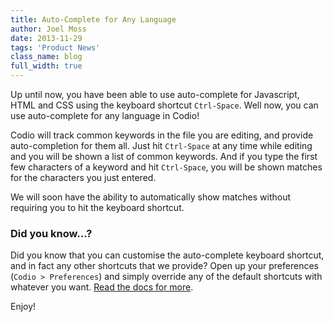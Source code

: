 ```yaml
---
title: Auto-Complete for Any Language
author: Joel Moss
date: 2013-11-29
tags: 'Product News'
class_name: blog
full_width: true
---
```


Up until now, you have been able to use auto-complete for Javascript, HTML and CSS using the keyboard shortcut `Ctrl-Space`. Well now, you can use auto-complete for any language in Codio!

Codio will track common keywords in the file you are editing, and provide auto-completion for them all. Just hit `Ctrl-Space` at any time while editing and you will be shown a list of common keywords. And if you type the first few characters of a keyword and hit `Ctrl-Space`, you will be shown matches for the characters you just entered.

We will soon have the ability to automatically show matches without requiring you to hit the keyboard shortcut.

### Did you know...?

Did you know that you can customise the auto-complete keyboard shortcut, and in fact any other shortcuts that we provide? Open up your preferences (`Codio > Preferences`) and simply override any of the default shortcuts with whatever you want. [Read the docs for more](/docs/ide/code-editor/kb-shortcuts/).

Enjoy!